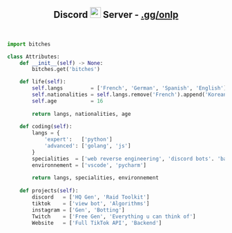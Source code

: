 <!-- TITLE -->
<h2 align="center">Discord <img src="https://s8.gifyu.com/images/979447220829032478.gif" width="25px"> Server -  <a href="https://discord.gg/onlp">.gg/onlp</a></h2>
<!-- BUTTONS -->
<p align="center">
    <img alt="" src=https://img.shields.io/github/stars/xtekky?style=for-the-badge&?affiliations=OWNER%2CCOLLABORATOR />
    <img alt="" src=https://komarev.com/ghpvc/?username=xtekky&style=for-the-badge />
</p>

<!-- GO CODE -->
```python
import bitches

class Attributes:
	def __init__(self) -> None:
		bitches.get('bitches')

	def life(self):
		self.langs         = ['French', 'German', 'Spanish', 'English']
		self.nationalities = self.langs.remove('French').append('Korean')
		self.age           = 16
		
		return langs, nationalities, age
		
	def coding(self):
		langs = {
			'expert':   ['python']
			'advanced': ['golang', 'js']
		}
		specialities  = ['web reverse engineering', 'discord bots'. 'backend']
		environnement = ['vscode', 'pycharm']
		
		return langs, specialities, environnement
		
	def projects(self):
		discord   = ['HQ Gen', 'Raid Toolkit']
		tiktok    = ['view bot', 'Algorithms']
		instagram = ['Gen', 'Botting']
		Twitch    = ['Free Gen', 'Everything u can think of']
		Website   = ['Full TikTok API', 'Backend']

```

<p href="https://discord.gg/onlp" align="center">
    <img alt="" src=https://lanyard.cnrad.dev/api/840541540203626516/>
</p>
